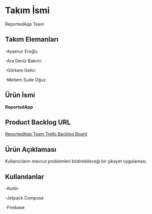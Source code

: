 # Takım İsmi
ReportedApp Team
## Takım Elemanları 
-Ayşenur Eroğlu

-Ara Deniz Bakırcı

-Görkem Gelici

-Meltem Sude Oğuz
## Ürün İsmi
**ReportedApp**
## Product Backlog URL
[ReportedApp Team Trello Backlog Board](https://trello.com/b/oIg9iige/repotedapp)
## Ürün Açıklaması
Kullanıcıların mevcut problemleri bildirebileceği bir şikayet uygulaması.
## Kullanılanlar
-Kotlin

-Jetpack Compose

-Firebase




 
